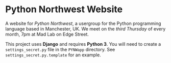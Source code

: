 Python Northwest Website
========================

A website for _Python Northwest_, a usergroup for the Python programming
language based in Manchester, UK. We meet on the _third Thursday_ of every 
month, 7pm at Mad Lab on Edge Street.

This project uses __Django__ and requires __Python 3__. You will need to 
create a `settings_secret.py` file in the `PYNWapp` directory. See 
`settings_secret.py.template` for an example.
